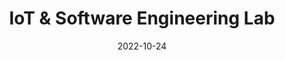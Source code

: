 ---
title: IoT & Software Engineering Lab
date: 2022-10-24
type: landing

sections:
  - block: hero
    content:
      title: |
        Deakin University IoT and Software Engineering Lab
      text: |
        <br>
        The Deakin IoT Lab drives innovation at the intersection of connected devices and intelligent systems. Our work spans Internet of Things (IoT), software engineering, and data-driven solutions aimed at creating real-world impact across health, environment, manufacturing, and smart cities.
      image:
        url: /media/stock.jpg
        alt: Research overview image
        placement: right
    design:
      align: center
      font_size: '34px'
      color: '#222'
      css_class: fade-in-section

custom_css:
  - css/animations.css
---